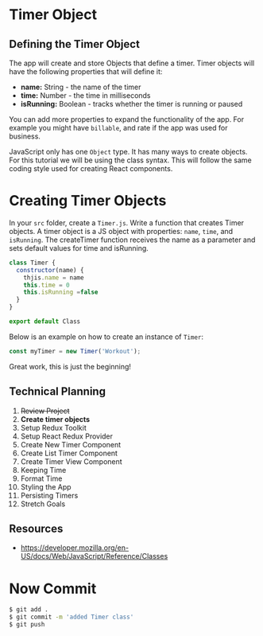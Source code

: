# Timer Object

## Defining the Timer Object

The app will create and store Objects that define a timer. Timer objects will have the following properties that will define it:

- **name:** String - the name of the timer
- **time:** Number - the time in milliseconds
- **isRunning:** Boolean - tracks whether the timer is running or paused

You can add more properties to expand the functionality of the app. For example you might have `billable`, and rate if the app was used for business.

JavaScript only has one `Object` type. It has many ways to create objects. For this tutorial we will be using the class syntax. This will follow the same coding style used for creating React components.

# Creating Timer Objects

In your `src` folder, create a `Timer.js`. Write a function that creates Timer objects. A timer object is a JS object with properties: `name`, `time`, and `isRunning`. The createTimer function receives the name as a parameter and sets default values for time and isRunning.
>
```js
class Timer {
  constructor(name) {
    thjis.name = name 
    this.time = 0 
    this.isRunning =false
  }
}

export default Class
```

Below is an example on how to create an instance of `Timer`:

```js
const myTimer = new Timer('Workout');
```

Great work, this is just the beginning!

## Technical Planning

1. ~~Review Project~~
2. **Create timer objects**
3. Setup Redux Toolkit
4. Setup React Redux Provider
5. Create New Timer Component
6. Create List Timer Component
7. Create Timer View Component
8. Keeping Time
9. Format Time
10. Styling the App
11. Persisting Timers
12. Stretch Goals

## Resources

- https://developer.mozilla.org/en-US/docs/Web/JavaScript/Reference/Classes

# Now Commit

```bash
$ git add .
$ git commit -m 'added Timer class'
$ git push
```
